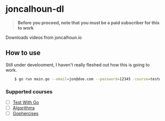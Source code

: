 # joncalhoun-dl

> **Before you proceed, note that you must be a paid subscriber for this to work**

Downloads videos from joncalhoun.io

## How to use

Still under develooment, I haven't really fleshed out how this is going to work.

```bash
    $ go run main.go --email=jon@doe.com --password=12345 -course=testwithgo
```

### Supported courses

- [ ] [Test With Go](https://courses.calhoun.io/courses/cor_test)
- [ ] [Algorithms](https://courses.calhoun.io/courses/cor_algo)
- [ ] [Gophercises](https://courses.calhoun.io/courses/cor_gophercises)
